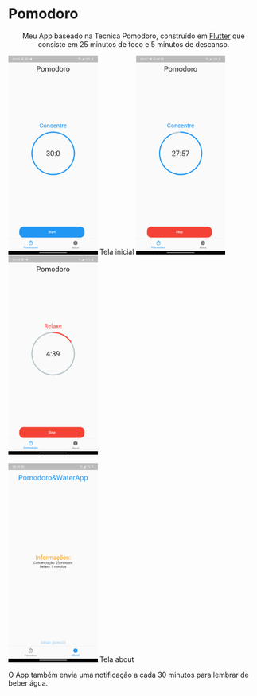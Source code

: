 # Pomodoro

<p align="center">Meu App baseado na Tecnica Pomodoro, construído em <a href="https://flutter.dev">Flutter</a> que consiste em 25 minutos de foco e 5 minutos de descanso.</p>
<div style="display: inline;">
<img src="img/TelaInicial.png" height="400"/>
  <a>Tela inicial</a>
</div>
<img src="img/AppRodando.png" height="400"/>
   

<img src="img/TempoDeDescanso.png" height="400"/>
   
<p>
<img src="img/About.png" height="400"/>
<a>Tela about</a>
 </p>
 
 O App também envia uma notificação a cada 30 minutos para lembrar de beber água.
